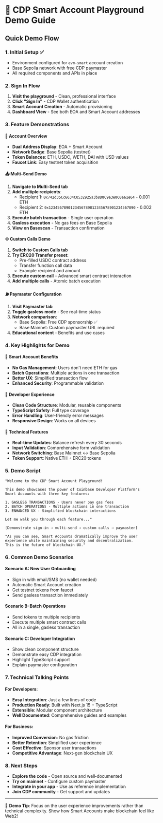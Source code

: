# 🎯 CDP Smart Account Playground Demo Guide

## Quick Demo Flow

### 1. Initial Setup ✅
- Environment configured for `evm-smart` account creation
- Base Sepolia network with free CDP paymaster
- All required components and APIs in place

### 2. Sign In Flow
1. **Visit the playground** - Clean, professional interface
2. **Click "Sign In"** - CDP Wallet authentication
3. **Smart Account Creation** - Automatic provisioning
4. **Dashboard View** - See both EOA and Smart Account addresses

### 3. Feature Demonstrations

#### 🏦 Account Overview
- **Dual Address Display**: EOA + Smart Account
- **Network Badge**: Base Sepolia (testnet)
- **Token Balances**: ETH, USDC, WETH, DAI with USD values
- **Faucet Link**: Easy testnet token acquisition

#### 📤 Multi-Send Demo
1. **Navigate to Multi-Send tab**
2. **Add multiple recipients**:
   - Recipient 1: `0x742d35Cc6634C0532925a3b8D0C9e3e0C0e61e64` - 0.001 ETH
   - Recipient 2: `0x1234567890123456789012345678901234567890` - 0.002 ETH
3. **Execute batch transaction** - Single user operation
4. **Gasless execution** - No gas fees on Base Sepolia
5. **View on Basescan** - Transaction confirmation

#### ⚙️ Custom Calls Demo
1. **Switch to Custom Calls tab**
2. **Try ERC20 Transfer preset**:
   - Pre-filled USDC contract address
   - Transfer function call data
   - Example recipient and amount
3. **Execute custom call** - Advanced smart contract interaction
4. **Add multiple calls** - Atomic batch execution

#### ⛽ Paymaster Configuration
1. **Visit Paymaster tab**
2. **Toggle gasless mode** - See real-time status
3. **Network comparison**:
   - Base Sepolia: Free CDP sponsorship ✅
   - Base Mainnet: Custom paymaster URL required
4. **Educational content** - Benefits and use cases

### 4. Key Highlights for Demo

#### 🚀 Smart Account Benefits
- **No Gas Management**: Users don't need ETH for gas
- **Batch Operations**: Multiple actions in one transaction
- **Better UX**: Simplified transaction flow
- **Enhanced Security**: Programmable validation

#### 🎨 Developer Experience
- **Clean Code Structure**: Modular, reusable components
- **TypeScript Safety**: Full type coverage
- **Error Handling**: User-friendly error messages
- **Responsive Design**: Works on all devices

#### 🔧 Technical Features
- **Real-time Updates**: Balance refresh every 30 seconds
- **Input Validation**: Comprehensive form validation
- **Network Switching**: Base Mainnet ↔ Base Sepolia
- **Token Support**: Native ETH + ERC20 tokens

### 5. Demo Script

```
"Welcome to the CDP Smart Account Playground!

This demo showcases the power of Coinbase Developer Platform's 
Smart Accounts with three key features:

1. GASLESS TRANSACTIONS - Users never pay gas fees
2. BATCH OPERATIONS - Multiple actions in one transaction  
3. ENHANCED UX - Simplified blockchain interactions

Let me walk you through each feature..."

[Demonstrate sign-in → multi-send → custom calls → paymaster]

"As you can see, Smart Accounts dramatically improve the user 
experience while maintaining security and decentralization. 
This is the future of blockchain UX."
```

### 6. Common Demo Scenarios

#### Scenario A: New User Onboarding
- Sign in with email/SMS (no wallet needed)
- Automatic Smart Account creation
- Get testnet tokens from faucet
- Send gasless transaction immediately

#### Scenario B: Batch Operations
- Send tokens to multiple recipients
- Execute multiple smart contract calls
- All in a single, gasless transaction

#### Scenario C: Developer Integration
- Show clean component structure
- Demonstrate easy CDP integration
- Highlight TypeScript support
- Explain paymaster configuration

### 7. Technical Talking Points

#### For Developers:
- **Easy Integration**: Just a few lines of code
- **Production Ready**: Built with Next.js 15 + TypeScript
- **Extensible**: Modular component architecture
- **Well Documented**: Comprehensive guides and examples

#### For Business:
- **Improved Conversion**: No gas friction
- **Better Retention**: Simplified user experience  
- **Cost Effective**: Sponsor user transactions
- **Competitive Advantage**: Next-gen blockchain UX

### 8. Next Steps
- **Explore the code** - Open source and well-documented
- **Try on mainnet** - Configure custom paymaster
- **Integrate in your app** - Use as reference implementation
- **Join CDP community** - Get support and updates

---

🎯 **Demo Tip**: Focus on the user experience improvements rather than technical complexity. Show how Smart Accounts make blockchain feel like Web2!